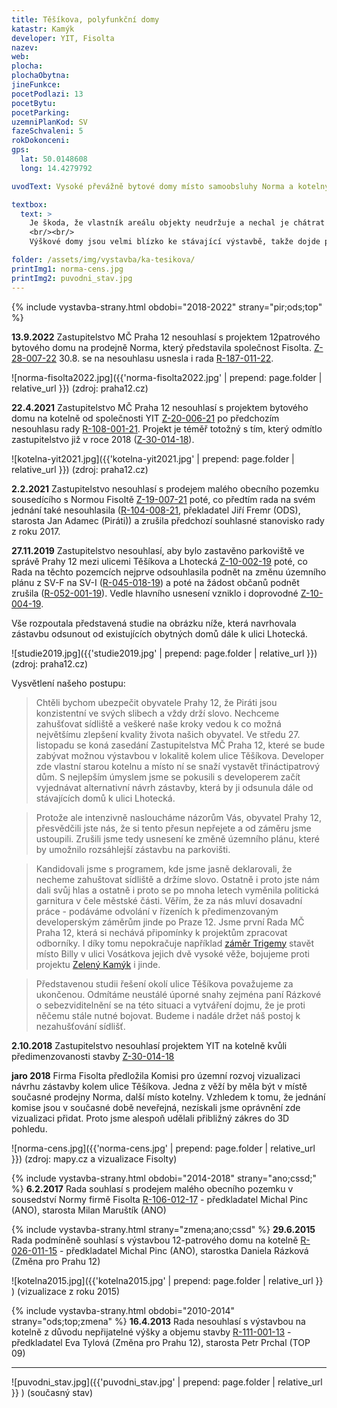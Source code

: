 ```yaml
---
title: Těšíkova, polyfunkční domy
katastr: Kamýk
developer: YIT, Fisolta
nazev:
web:
plocha:
plochaObytna:
jineFunkce:
pocetPodlazi: 13
pocetBytu:
pocetParking:
uzemniPlanKod: SV
fazeSchvaleni: 5
rokDokonceni:
gps:
  lat: 50.0148608
  long: 14.4279792

uvodText: Vysoké převážně bytové domy místo samoobsluhy Norma a kotelny v ulici Těšíkova

textbox:
  text: >
    Je škoda, že vlastník areálu objekty neudržuje a nechal je chátrat do současného stavu. Jsme pro striktní respektování územního plánu (SV), který zde dává každé funkci včetně bydlení maximálně 60 % plochy. Bez prostor pro podnikání a setkávání obyvatel se naše městská část mění v noclehárnu.
    <br/><br/>
    Výškové domy jsou velmi blízko ke stávající výstavbě, takže dojde při navržené výšce k zastínění výledu. U revitalizovaného objektu považujeme za přijatelná 3 patra.

folder: /assets/img/vystavba/ka-tesikova/
printImg1: norma-cens.jpg
printImg2: puvodni_stav.jpg
---
```


{% include vystavba-strany.html obdobi="2018-2022" strany="pir;ods;top" %}

**13.9.2022** Zastupitelstvo MČ Praha 12 nesouhlasí s projektem 12patrového bytového domu na prodejně Norma, který představila společnost Fisolta. [Z-28-007-22](https://www.praha12.cz/assets/File.ashx?id_org=80112&id_dokumenty=92595) 30.8. se na nesouhlasu usnesla i rada  [R-187-011-22](https://www.praha12.cz/assets/File.ashx?id_org=80112&id_dokumenty=92265).

![norma-fisolta2022.jpg]({{'norma-fisolta2022.jpg' | prepend: page.folder | relative_url }})
(zdroj: praha12.cz)

**22.4.2021** Zastupitelstvo MČ Praha 12 nesouhlasí s projektem bytového domu na kotelně od společnosti YIT [Z-20-006-21](https://www.praha12.cz/assets/File.ashx?id_org=80112&id_dokumenty=82973) po předchozím nesouhlasu rady [R-108-001-21](https://www.praha12.cz/assets/File.ashx?id_org=80112&id_dokumenty=82465). Projekt je téměř totožný s tím, který odmítlo zastupitelstvo již v roce 2018 ([Z-30-014-18](https://www.praha12.cz/assets/File.ashx?id_org=80112&id_dokumenty=65157)).

![kotelna-yit2021.jpg]({{'kotelna-yit2021.jpg' | prepend: page.folder | relative_url }})
(zdroj: praha12.cz)

**2.2.2021** Zastupitelstvo nesouhlasí s prodejem malého obecního pozemku sousedícího s Normou Fisoltě  [Z-19-007-21](https://www.praha12.cz/assets/File.ashx?id_org=80112&id_dokumenty=81415) poté, co předtím rada na svém jednání také nesouhlasila ([R-104-008-21](https://www.praha12.cz/assets/File.ashx?id_org=80112&id_dokumenty=80957), překladatel Jiří Fremr (ODS), starosta Jan Adamec (Piráti)) a zrušila předchozí souhlasné stanovisko rady z roku 2017.

**27.11.2019** Zastupitelstvo nesouhlasí, aby bylo zastavěno parkoviště ve správě Prahy 12 mezi ulicemi Těšíkova a Lhotecká [Z-10-002-19](https://www.praha12.cz/assets/File.ashx?id_org=80112&id_dokumenty=73739) poté, co Rada na těchto pozemcích nejprve odsouhlasila podnět na změnu územního plánu z SV-F na SV-I ([R-045-018-19](https://www.praha12.cz/assets/File.ashx?id_org=80112&id_dokumenty=52905)) a poté na žádost občanů podnět zrušila ([R-052-001-19](https://www.praha12.cz/assets/File.ashx?id_org=80112&id_dokumenty=73462)). Vedle hlavního usnesení vzniklo i doprovodné [Z-10-004-19](https://www.praha12.cz/assets/File.ashx?id_org=80112&id_dokumenty=73737).

Vše rozpoutala představená studie na obrázku níže, která navrhovala zástavbu odsunout od existujících obytných domů dále k ulici Lhotecká.

![studie2019.jpg]({{'studie2019.jpg' | prepend: page.folder | relative_url }})
(zdroj: praha12.cz)

Vysvětlení našeho postupu:

>Chtěli bychom ubezpečit obyvatele Prahy 12, že Piráti jsou konzistentní ve svých slibech a vždy drží slovo.  Nechceme zahušťovat sídliště a veškeré naše kroky vedou k co možná největšímu zlepšení kvality života našich obyvatel. Ve středu 27. listopadu se koná zasedání Zastupitelstva MČ Praha 12, které se bude zabývat možnou výstavbou v lokalitě kolem ulice Těšíkova. Developer zde vlastní starou kotelnu a místo ní se snaží vystavět třináctipatrový dům. S nejlepším úmyslem jsme se pokusili s developerem začít vyjednávat alternativní návrh zástavby, která by ji odsunula dále od stávajících domů k ulici Lhotecká.

>Protože ale intenzivně nasloucháme názorům Vás, obyvatel Prahy 12, přesvědčili jste nás, že si tento přesun nepřejete a od záměru jsme ustoupili. Zrušili jsme tedy usnesení ke změně územního plánu, které by umožnilo rozsáhlejší zástavbu na parkovišti.

>Kandidovali jsme s programem, kde jsme jasně deklarovali, že necheme zahuštovat sídliště a držíme slovo. Ostatně i proto jste nám dali svůj hlas a ostatně i proto se po mnoha letech vyměnila politická garnitura v čele městské části. Věřím, že za nás mluví dosavadní práce - podáváme odvolání v řízeních k předimenzovaným developerským záměrům jinde po Praze 12. Jsme první Rada MČ Praha 12, která si nechává připomínky k projektům zpracovat odborníky. I díky tomu nepokračuje například [záměr Trigemy](/vystavba/kamyk-billa-vosatkova.html) stavět místo Billy v ulici Vosátkova jejich dvě vysoké věže, bojujeme proti projektu [Zelený Kamýk](/vystavba/kamyk-smotlachova.html) i jinde.

>Představenou studii řešení okolí ulice Těšíkova považujeme za ukončenou. Odmítáme neustálé úporné snahy zejména paní Rázkové o sebezviditelnění se na této situaci a vytváření dojmu, že je proti něčemu stále nutné bojovat. Budeme i nadále držet náš postoj k nezahušťování sídlišť.

**2.10.2018** Zastupitelstvo nesouhlasí projektem YIT na kotelně kvůli předimenzovanosti stavby [Z-30-014-18](https://www.praha12.cz/assets/File.ashx?id_org=80112&id_dokumenty=65157)

**jaro 2018** Firma Fisolta předložila Komisi pro územní rozvoj vizualizaci návrhu zástavby kolem ulice Těšíkova. Jedna z věží by měla být v místě současné prodejny Norma, další místo kotelny. Vzhledem k tomu, že jednání komise jsou v současné době neveřejná, nezískali jsme oprávnění zde vizualizaci přidat. Proto jsme alespoň udělali přibližný zákres do 3D pohledu.

![norma-cens.jpg]({{'norma-cens.jpg' | prepend: page.folder | relative_url }})
(zdroj: mapy.cz a vizualizace Fisolty)

{% include vystavba-strany.html obdobi="2014-2018" strany="ano;cssd;" %}
**6.2.2017** Rada souhlasí s prodejem malého obecního pozemku v sousedství Normy firmě Fisolta [R-106-012-17](https://www.praha12.cz/assets/File.ashx?id_org=80112&id_dokumenty=80959) - předkladatel Michal Pinc (ANO), starosta Milan Maruštík (ANO)

{% include vystavba-strany.html strany="zmena;ano;cssd" %}
**29.6.2015** Rada podmíněně souhlasí s výstavbou 12-patrového domu na kotelně [R-026-011-15](https://www.praha12.cz/assets/File.ashx?id_org=80112&id_dokumenty=41909) - předkladatel Michal Pinc (ANO), starostka Daniela Rázková (Změna pro Prahu 12)

![kotelna2015.jpg]({{'kotelna2015.jpg' | prepend: page.folder | relative_url }} )
(vizualizace z roku 2015)

{% include vystavba-strany.html obdobi="2010-2014" strany="ods;top;zmena" %}
**16.4.2013** Rada nesouhlasí s výstavbou na kotelně z důvodu nepřijatelné
výšky a objemu stavby [R-111-001-13](https://www.praha12.cz/VismoOnline_ActionScripts/File.ashx?id_org=80112&id_dokumenty=28249) - předkladatel Eva Tylová (Změna pro Prahu 12), starosta Petr Prchal (TOP 09)


- - -

![puvodni_stav.jpg]({{'puvodni_stav.jpg' | prepend: page.folder | relative_url }} )
(současný stav)
